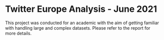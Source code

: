 # Twitter Europe Analysis - June 2021
This project was conducted for an academic with the aim of getting familiar with handling large and complex datasets. Please refer to the report for more details.
